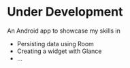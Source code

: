 # Under Development
An Android app to showcase my skills in 
* Persisting data using Room
* Creating a widget with Glance
* ...
